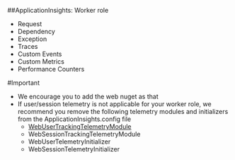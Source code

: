 ﻿##ApplicationInsights: Worker role

* Request
* Dependency
* Exception
* Traces
* Custom Events
* Custom Metrics
* Performance Counters

#Important
* We encourage you to add the web nuget as that 
* If user/session telemetry is not applicable for your worker role, we recommend you remove the following telemetry modules and initializers from the ApplicationInsights.config file
  * [WebUserTrackingTelemetryModule](ApplicationInsights.config#L36)
  * WebSessionTrackingTelemetryModule
  * WebUserTelemetryInitializer
  * WebSessionTelemetryInitializer